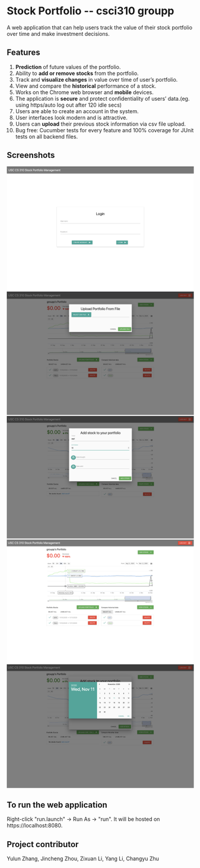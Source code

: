 # Stock Portfolio -- csci310 groupp
A web application that can help users track the value of their stock portfolio over time and make investment decisions.

## Features
1. **Prediction** of future values of the portfolio.
2. Ability to **add or remove stocks** from the portfolio.
3. Track and **visualize changes** in value over time of user’s portfolio.
4. View and compare the **historical** performance of a stock.
5. Works on the Chrome web browser and **mobile** devices.
6. The application is **secure** and protect confidentiality of users’ data.(eg. using https/auto log out after 120 idle secs)
7. Users are able to create an account in the system.
8. User interfaces look modern and is attractive.
9. Users can **upload** their previous stock information via csv file upload.
10. Bug free: Cucumber tests for every feature and 100% coverage for JUnit tests on all backend files.

## Screenshots
![Register/Login page](images/register.png "Register/Login")                                            
![Upload page](images/upload.png "Upload csv")             
![addStock page](images/addStock.png "addStock") 
![portfolio page](images/portfolio.png "portfolio") 
![datepicker page](images/datepicker.png "datepicker") 

## To run the web application
Right-click "run.launch" -> Run As -> "run". It will be hosted on https://localhost:8080.

## Project contributor
Yulun Zhang, Jincheng Zhou, Zixuan Li, Yang Li, Changyu Zhu
